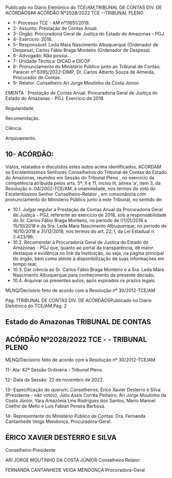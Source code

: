 Publicado  no  Diário  Eletrônico do TCE/AM,TRIBUNAL DE CONTAS DIV. DE ACÓRDÃOS## ACÓRDÃO Nº2028/2022  TCE --TRIBUNAL PLENO

- 1- Processo TCE - AM nº11651/2019.
- 2- Assunto: Prestação de Contas Anual.
- 3- Órgão: Procuradoria Geral de Justiça do Estado do Amazonas - PGJ.
- 4- Exercício: 2018.
- 5- Responsável: Leda Mara Nascimento Albuquerque (Ordenador de Despesa), Carlos Fábio Braga Monteiro (Ordenador de Despesa).
- 6- Advogado: Não possui.
- 7- Unidade Técnica: DICAD e DICOP .
- 8- Pronunciamento  do  Ministério  Público  junto  ao  Tribunal  de  Contas: Parecer  nº 6395/2022-DIMP, Dr. Carlos Alberto Souza de Almeida, Procurador de Contas.
- 9- Relator: Conselheiro Ari Jorge Moutinho da Costa Júnior.

EMENTA : Prestação de Contas Anual. Procuradoria Geral  de  Justiça  do  Estado  do  Amazonas  -  PGJ. Exercício de 2018.

Regularidade.

Recomendação.

Ciência.

Arquivamento.

## 10-  ACÓRDÃO:

Vistos, relatados e discutidos estes autos acima identificados, ACORDAM os Excelentíssimos Senhores Conselheiros do Tribunal de Contas do Estado do Amazonas, reunidos em Sessão do Tribunal Pleno , no exercício da competência atribuída pelos arts. 5º, II e 11, inciso III, alínea 'a', item 3, da Resolução n. 04/2002-TCE/AM, à unanimidade, nos termos do voto do Excelentíssimo Senhor Conselheiro-Relator , em consonância com pronunciamento do Ministério Público junto a este Tribunal, no sentido de:

- 10.1. Julgar regular a Prestação de Contas Anual da Procuradoria Geral de Justiça - PGJ, referente ao exercício de 2018, sob a responsabilidade do  Sr.  Carlos  Fábio  Braga  Monteiro,  no  período  de  01/01/2018  a 15/10/2018 e da Sra. Leda Mara Nascimento Albuquerque, no período de 16/10/2018 a 31/12/2018, nos termos do art. 22, I, da Lei Estadual n. 2.423/96;
- 10.2. Recomendar à Procuradoria Geral de Justiça do Estado do Amazonas -  PGJ que,  quanto  ao  portal  da  transparência,  dê  maior  destaque  e evidência no link da Instituição, ou seja, na página principal do órgão, bem  como  atente  à  disponibilização  de  suas  informações  em  tempo real;
- 10.3. Dar ciência ao Sr. Carlos Fábio Braga Monteiro e a Sra. Leda Mara Nascimento Albuquerque para conhecimento da presente decisão;
- 10.4. Arquivar os presentes autos, após expirados os prazos legais.

MLNQ/Decisório feito de acordo com a Resolução nº 30/2012-TCE/AM

Pág. 1TRIBUNAL DE CONTAS DIV. DE ACÓRDÃOSPublicado  no  Diário  Eletrônico do TCE/AM,Pág. 2

## Estado do Amazonas TRIBUNAL DE CONTAS

## ACÓRDÃO Nº2028/2022  TCE - - TRIBUNAL PLENO

MLNQ/Decisório feito de acordo com a Resolução nº 30/2012-TCE/AM

11-  Ata: 42ª Sessão Ordinária - Tribunal Pleno.

12-  Data da Sessão: 22 de novembro de 2022.

13-  Especificação do quorum: Conselheiros: Érico Xavier Desterro e Silva (Presidente - não  votou),  Júlio  Assis  Corrêa  Pinheiro,  Ari  Jorge  Moutinho  da  Costa  Júnior,  Yara Amazônia Lins Rodrigues dos Santos, Mario Manoel Coelho de Mello e Luis Fabian Pereira Barbosa.

14-  Representante do Ministério Público de Contas: Dra. Fernanda Cantanhede Veiga Mendonça, Procuradora-Geral.

## ÉRICO XAVIER DESTERRO E SILVA

Conselheiro-Presidente

ARI JORGE MOUTINHO DA COSTA JÚNIOR Conselheiro Relator

FERNANDA CANTANHEDE VEIGA MENDONÇA Procuradora-Geral